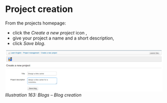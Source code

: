 # Project creation

From the projects homepage:

* click the _Create a new project_ icon ,
* give your project a name and a short description,
* click _Save blog_.

![](../../.gitbook/assets/images238.png)_Illustration 163: Blogs – Blog creation_

